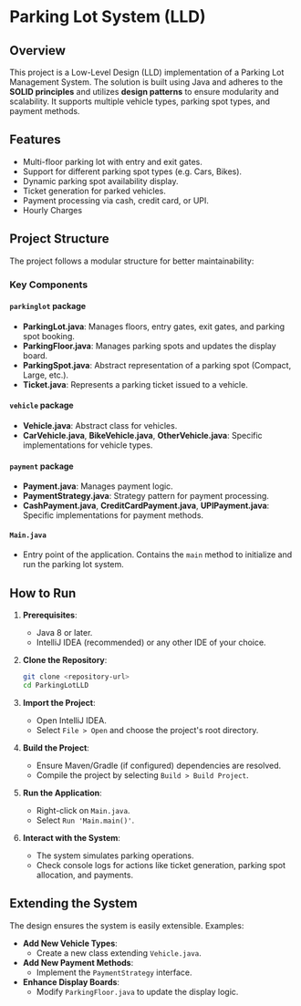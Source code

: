 # Parking Lot System (LLD)

## Overview
This project is a Low-Level Design (LLD) implementation of a Parking Lot Management System. The solution is built using Java and adheres to the **SOLID principles** and utilizes **design patterns** to ensure modularity and scalability. It supports multiple vehicle types, parking spot types, and payment methods.

## Features
- Multi-floor parking lot with entry and exit gates.
- Support for different parking spot types (e.g. Cars, Bikes).
- Dynamic parking spot availability display.
- Ticket generation for parked vehicles.
- Payment processing via cash, credit card, or UPI.
- Hourly Charges 

## Project Structure
The project follows a modular structure for better maintainability:

### Key Components

#### `parkinglot` package
- **ParkingLot.java**: Manages floors, entry gates, exit gates, and parking spot booking.
- **ParkingFloor.java**: Manages parking spots and updates the display board.
- **ParkingSpot.java**: Abstract representation of a parking spot (Compact, Large, etc.).
- **Ticket.java**: Represents a parking ticket issued to a vehicle.

#### `vehicle` package
- **Vehicle.java**: Abstract class for vehicles.
- **CarVehicle.java**, **BikeVehicle.java**, **OtherVehicle.java**: Specific implementations for vehicle types.

#### `payment` package
- **Payment.java**: Manages payment logic.
- **PaymentStrategy.java**: Strategy pattern for payment processing.
- **CashPayment.java**, **CreditCardPayment.java**, **UPIPayment.java**: Specific implementations for payment methods.

#### `Main.java`
- Entry point of the application. Contains the `main` method to initialize and run the parking lot system.

## How to Run
1. **Prerequisites**:
   - Java 8 or later.
   - IntelliJ IDEA (recommended) or any other IDE of your choice.

2. **Clone the Repository**:
   ```bash
   git clone <repository-url>
   cd ParkingLotLLD
   ```

3. **Import the Project**:
   - Open IntelliJ IDEA.
   - Select `File > Open` and choose the project's root directory.

4. **Build the Project**:
   - Ensure Maven/Gradle (if configured) dependencies are resolved.
   - Compile the project by selecting `Build > Build Project`.

5. **Run the Application**:
   - Right-click on `Main.java`.
   - Select `Run 'Main.main()'`.

6. **Interact with the System**:
   - The system simulates parking operations.
   - Check console logs for actions like ticket generation, parking spot allocation, and payments.

## Extending the System
The design ensures the system is easily extensible. Examples:
- **Add New Vehicle Types**:
  - Create a new class extending `Vehicle.java`.
- **Add New Payment Methods**:
  - Implement the `PaymentStrategy` interface.
- **Enhance Display Boards**:
  - Modify `ParkingFloor.java` to update the display logic.

